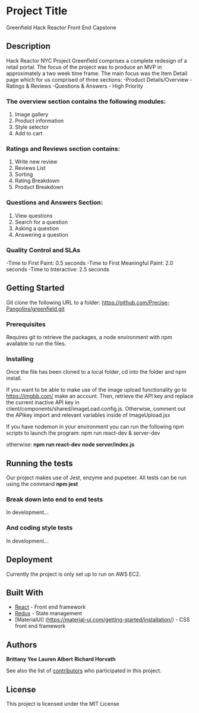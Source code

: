# Project Title

Greenfield Hack Reactor Front End Capstone

## Description
Hack Reactor NYC Project Greenfield comprises a complete redesign of a retail portal. The focus of the project was to produce an MVP in approximately a two week time frame. The main focus was the Item Detail page which for us comprised of three sections: 
  -Product Details/Overview 
  -Ratings & Reviews 
  -Questions & Answers - High Priority

### The overview section contains the following modules:
1. Image gallery 
2. Product information
3. Style selector
4. Add to cart

### Ratings and Reviews section contains:
1. Write new review
2. Reviews List
3. Sorting 
4. Rating Breakdown
5. Product Breakdown

### Questions and Answers Section:
1. View questions
2. Search for a question
3. Asking a question
4. Answering a question

### Quality Control and SLAs
  -Time to First Paint: 0.5 seconds
  -Time to First Meaningful Paint: 2.0 seconds
  -Time to Interactive: 2.5 seconds

## Getting Started

Git clone the following URL to a folder: https://github.com/Precise-Pangolins/greenfield.git

### Prerequisites

Requires git to retrieve the packages, a node environment with npm available to run the files. 

### Installing
Once the file has been cloned to a local folder, cd into the folder and npm install. 

If you want to be able to make use of the image upload functionality go to https://imgbb.com/ make an account. Then, retrieve the API key and replace the current inactive API key in client/components/shared/imageLoad.config.js. 
Otherwise, comment out the APIkey import and relevant variables inside of ImageUpload.jsx


If you have nodemon in your environment you can run the following npm scripts to launch the program:
npm run react-dev & server-dev

otherwise:
**npm run react-dev**
**node server/index.js**


## Running the tests

Our project makes use of Jest, enzyme and pupeteer. All tests can be run using the command **npm jest**

### Break down into end to end tests

In development...

### And coding style tests

In development...

## Deployment

Currently the project is only set up to run on AWS EC2. 


## Built With

* [React](https://github.com/Precise-Pangolins/greenfield/graphs/contributors) - Front end framework 
* [Redux](https://redux.js.org/introduction/getting-started) - State management
* [MaterialUI] (https://material-ui.com/getting-started/installation/) - CSS front end framework


## Authors

**Brittany Yee** 
 **Lauren Albert**
**Richard Horvath**

See also the list of [contributors](https://github.com/Precise-Pangolins/greenfield/graphs/contributors) who participated in this project.

## License

This project is licensed under the MIT License



